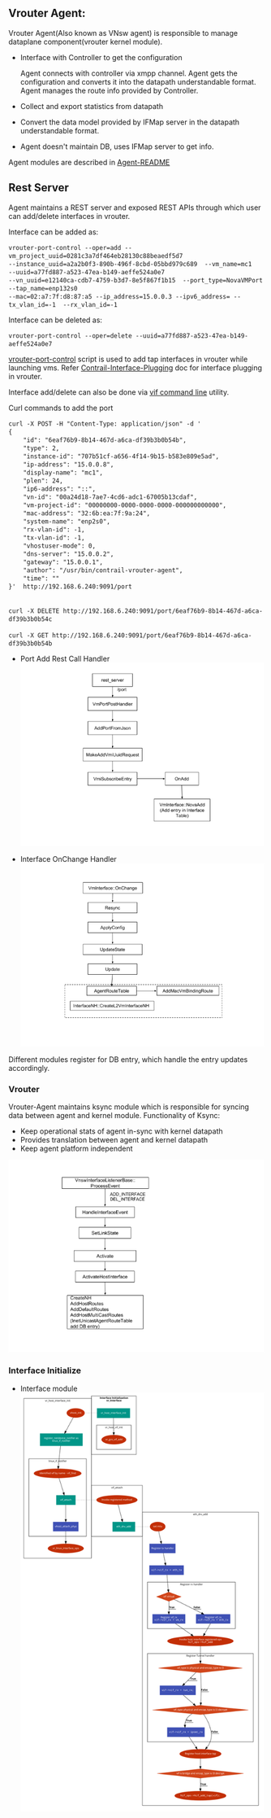 
## Vrouter Agent:
Vrouter Agent(Also known as VNsw agent) is responsible to manage dataplane component(vrouter kernel module).
- Interface with Controller to get the configuration

  Agent connects with controller via xmpp channel. Agent gets the configuration and converts it into the datapath understandable format.
  Agent manages the route info provided by Controller.
- Collect and export statistics from datapath
- Convert the data model provided by IFMap server in the datapath understandable format.
- Agent doesn't maintain DB, uses IFMap server to get info.

Agent modules are described in [Agent-README](https://github.com/Juniper/contrail-controller/blob/master/src/vnsw/agent/README)

## Rest Server
Agent maintains a REST server and exposed REST APIs through which user can add/delete interfaces in vrouter.

Interface can be added as:

```
vrouter-port-control --oper=add --vm_project_uuid=0281c3a7df464eb28130c88beaedf5d7
--instance_uuid=a2a2b0f3-890b-496f-8cbd-05bbd979c689  --vm_name=mc1   --uuid=a77fd887-a523-47ea-b149-aeffe524a0e7
--vn_uuid=e12140ca-cdb7-4759-b3d7-8e5f867f1b15  --port_type=NovaVMPort  --tap_name=enp132s0
--mac=02:a7:7f:d8:87:a5 --ip_address=15.0.0.3 --ipv6_address= --tx_vlan_id=-1  --rx_vlan_id=-1
```

Interface can be deleted as:
```
vrouter-port-control --oper=delete --uuid=a77fd887-a523-47ea-b149-aeffe524a0e7
```

[vrouter-port-control](https://github.com/Juniper/contrail-controller/blob/master/src/vnsw/agent/port_ipc/vrouter-port-control) script is used to add tap interfaces in vrouter while launching vms. Refer [Contrail-Interface-Plugging](https://github.com/ashutosh-mishra/Notes/blob/master/Contrail-Interface-Plugging.md) doc for interface plugging in vrouter.


Interface add/delete can also be done via [vif command line](https://www.juniper.net/documentation/en_US/contrail3.2/topics/task/configuration/vrouter-cli-utilities-vnc.html#jd0e115) utility.

Curl commands to add the port
```
curl -X POST -H "Content-Type: application/json" -d '
{
    "id": "6eaf76b9-8b14-467d-a6ca-df39b3b0b54b",
    "type": 2,
    "instance-id": "707b51cf-a656-4f14-9b15-b583e809e5ad",
    "ip-address": "15.0.0.8",
    "display-name": "mc1",
    "plen": 24,
    "ip6-address": "::",
    "vn-id": "00a24d18-7ae7-4cd6-adc1-67005b13cdaf",
    "vm-project-id": "00000000-0000-0000-0000-000000000000",
    "mac-address": "32:6b:ea:7f:9a:24",
    "system-name": "enp2s0",
    "rx-vlan-id": -1,
    "tx-vlan-id": -1,
    "vhostuser-mode": 0,
    "dns-server": "15.0.0.2",
    "gateway": "15.0.0.1",
    "author": "/usr/bin/contrail-vrouter-agent",
    "time": ""
}'  http://192.168.6.240:9091/port


curl -X DELETE http://192.168.6.240:9091/port/6eaf76b9-8b14-467d-a6ca-df39b3b0b54c

curl -X GET http://192.168.6.240:9091/port/6eaf76b9-8b14-467d-a6ca-df39b3b0b54b

```



- Port Add Rest Call Handler
![port-add-rest-handler](/images/port-add-rest-handler.png)

- Interface OnChange Handler
![interface-on-change](/images/interface-on-change.png)



Different modules register for DB entry, which handle the entry updates accordingly.


### Vrouter

Vrouter-Agent maintains ksync module which is responsible for syncing data between agent and kernel module.
Functionality of Ksync:
- Keep operational stats of agent in-sync with kernel datapath
- Provides translation between agent and kernel datapath
- Keep agent platform independent



![process-event](/images/process-event.png)




### Interface Initialize

- Interface module
![interface-initialize](/images/interface-initialize.svg)
